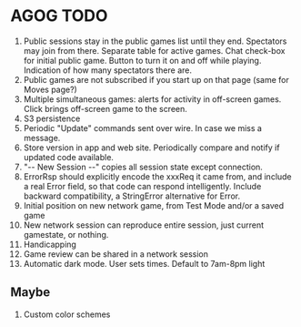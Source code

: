 # AGOG TODO

1. Public sessions stay in the public games list until they end.
   Spectators may join from there.
   Separate table for active games.
   Chat check-box for initial public game. Button to turn it on and off
   while playing.
   Indication of how many spectators there are.
1. Public games are not subscribed if you start up on that page
   (same for Moves page?)
1. Multiple simultaneous games: alerts for activity in off-screen games.
   Click brings off-screen game to the screen.
1. S3 persistence
1. Periodic "Update" commands sent over wire. In case we miss a message.
1. Store version in app and web site. Periodically compare and notify if
   updated code available.
1. "-- New Session --" copies all session state except connection.
1. ErrorRsp should explicitly encode the xxxReq it came from,
   and include a real Error field, so that code can respond intelligently.
   Include backward compatibility, a StringError alternative for Error.
1. Initial position on new network game, from Test Mode and/or a saved game
1. New network session can reproduce entire session, just current gamestate, or nothing.
1. Handicapping
1. Game review can be shared in a network session
1. Automatic dark mode. User sets times. Default to 7am-8pm light

## Maybe

1. Custom color schemes
